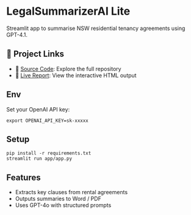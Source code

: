 # LegalSummarizerAI Lite

Streamlit app to summarise NSW residential tenancy agreements using GPT-4.1.

## 📄 Project Links
- 📂 [Source Code](https://github.com/biosciences/LegalSummarizerAILite): Explore the full repository
- 🔗 [Live Report](https://biosciences.github.io/LegalSummarizerAILite/index.html): View the interactive HTML output

## Env
Set your OpenAI API key:
```
export OPENAI_API_KEY=sk-xxxxx
```

## Setup
```
pip install -r requirements.txt
streamlit run app/app.py
```

## Features
- Extracts key clauses from rental agreements
- Outputs summaries to Word / PDF
- Uses GPT-4o with structured prompts
```
